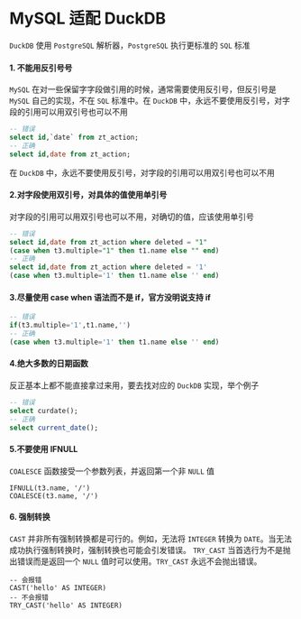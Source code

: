 # MySQL 适配 DuckDB

`DuckDB` 使用 `PostgreSQL` 解析器，`PostgreSQL` 执行更标准的 `SQL` 标准

#### 1. 不能用反引号号

`MySQL` 在对一些保留字字段做引用的时候，通常需要使用反引号，但反引号是 `MySQL` 自己的实现，不在 `SQL` 标准中。在 `DuckDB` 中，永远不要使用反引号，对字段的引用可以用双引号也可以不用
```sql
-- 错误
select id,`date` from zt_action;
-- 正确
select id,date from zt_action;
```
在 `DuckDB` 中，永远不要使用反引号，对字段的引用可以用双引号也可以不用
#### 2.对字段使用双引号，对具体的值使用单引号
对字段的引用可以用双引号也可以不用，对确切的值，应该使用单引号
```sql
-- 错误
select id,date from zt_action where deleted = "1"
(case when t3.multiple="1" then t1.name else "" end)
-- 正确
select id,date from zt_action where deleted = '1'
(case when t3.multiple='1' then t1.name else '' end)
```

#### 3.尽量使用 case when 语法而不是 if，官方没明说支持 if
```sql
-- 错误
if(t3.multiple='1',t1.name,'')
-- 正确
(case when t3.multiple='1' then t1.name else '' end)
```

#### 4.绝大多数的日期函数
反正基本上都不能直接拿过来用，要去找对应的 `DuckDB` 实现，举个例子
```sql
-- 错误
select curdate();
-- 正确
select current_date();
```

#### 5.不要使用 IFNULL
`COALESCE` 函数接受一个参数列表，并返回第一个非 `NULL` 值
```
IFNULL(t3.name, '/')
COALESCE(t3.name, '/')
```

#### 6. 强制转换
`CAST` 并非所有强制转换都是可行的。例如，无法将 `INTEGER` 转换为 `DATE`。当无法成功执行强制转换时，强制转换也可能会引发错误。
`TRY_CAST` 当首选行为不是抛出错误而是返回一个 `NULL` 值时可以使用。`TRY_CAST` 永远不会抛出错误。
```mysql
-- 会报错
CAST('hello' AS INTEGER)
-- 不会报错
TRY_CAST('hello' AS INTEGER)
```
